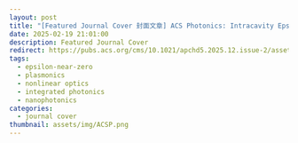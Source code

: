 ```yaml
---
layout: post
title: "[Featured Journal Cover 封面文章] ACS Photonics: Intracavity Epsilon-Near-Zero Dual-Range Frequency Switch"
date: 2025-02-19 21:01:00
description: Featured Journal Cover
redirect: https://pubs.acs.org/cms/10.1021/apchd5.2025.12.issue-2/asset/apchd5.2025.12.issue-2.xlargecover.jpg
tags: 
  - epsilon-near-zero
  - plasmonics
  - nonlinear optics
  - integrated photonics
  - nanophotonics
categories: 
  - journal cover
thumbnail: assets/img/ACSP.png
---
```


